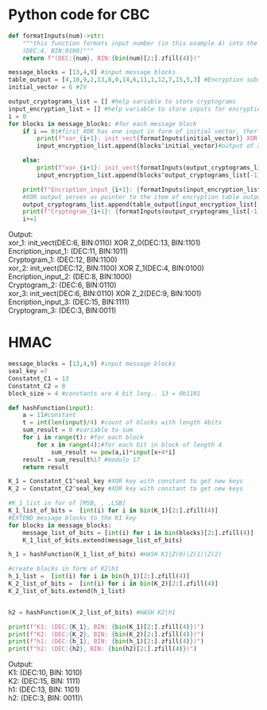 <h1>Python code for CBC</h1>

```python
def formatInputs(num)->str:
    """this function formats input number (in this example 4) into the following string:
    (DEC:4, BIN:0100)"""
    return f"(DEC:{num}, BIN:{bin(num)[2:].zfill(4)})"

message_blocks = [13,4,9] #input message blocks
table_output = [4,10,9,2,13,8,0,14,6,11,1,12,7,15,5,3] #Encryption substitution table
initial_vector = 6 #IV

output_cryptograms_list = [] #help variable to store cryptograms
input_encryption_list = [] #help variable to store inputs for encryption function (output of XOR)
i = 0
for blocks in message_blocks: #for each message block
    if i == 0:#first XOR has one input in form of initial vector, therfore this condition..
        print(f"xor_{i+1}: init_vect{formatInputs(initial_vector)} XOR Z_{i}{formatInputs(blocks)}")
        input_encryption_list.append(blocks^initial_vector)#output of XOR

    else:
        print(f"xor_{i+1}: init_vect{formatInputs(output_cryptograms_list[-1])} XOR Z_{i}{formatInputs(blocks)}")
        input_encryption_list.append(blocks^output_cryptograms_list[-1])#output of XOR

    print(f"Encription_input_{i+1}: {formatInputs(input_encryption_list[-1])}")
    #XOR output serves as pointer to the item of encryption table_output list
    output_cryptograms_list.append(table_output[input_encryption_list[-1]])
    print(f"Cryptogram_{i+1}: {formatInputs(output_cryptograms_list[-1])}")
    i+=1
```

Output:\
xor_1: init_vect(DEC:6, BIN:0110) XOR Z_0(DEC:13, BIN:1101)\
Encription_input_1: (DEC:11, BIN:1011)\
Cryptogram_1: (DEC:12, BIN:1100)\
xor_2: init_vect(DEC:12, BIN:1100) XOR Z_1(DEC:4, BIN:0100)\
Encription_input_2: (DEC:8, BIN:1000)\
Cryptogram_2: (DEC:6, BIN:0110)\
xor_3: init_vect(DEC:6, BIN:0110) XOR Z_2(DEC:9, BIN:1001)\
Encription_input_3: (DEC:15, BIN:1111)\
Cryptogram_3: (DEC:3, BIN:0011)
<br>
<h1>HMAC</h1>

```python
message_blocks = [13,4,9] #input message blocks
seal_key =7 
Constatnt_C1 = 13
Constatnt_C2 = 8
block_size = 4 #constants are 4 bit long.. 13 = 0b1101

def hashFunction(input):
    a = 11#constant
    t = int(len(input)/4) #count of blocks with length 4bits
    sum_result = 0 #variable to sum
    for i in range(t): #for each block
        for x in range(4):#for each bit in block of length 4
            sum_result += pow(a,i)*input[x+4*i]
    result = sum_result%17 #modulo 17
    return result

K_1 = Constatnt_C1^seal_key #XOR key with constant to get new keys
K_2 = Constatnt_C2^seal_key #XOR key with constant to get new keys

#K_1_list in for of [MSB, , ,LSB]
K_1_list_of_bits =  [int(i) for i in bin(K_1)[2:].zfill(4)]
#EXTEND message blocks to the K1 key
for blocks in message_blocks:
    message_list_of_bits = [int(i) for i in bin(blocks)[2:].zfill(4)]
    K_1_list_of_bits.extend(message_list_of_bits)

h_1 = hashFunction(K_1_list_of_bits) #HASH K1|Z(0)|Z(1)|Z(2)

#create blocks in form of K2|h1
h_1_list =  [int(i) for i in bin(h_1)[2:].zfill(4)]
K_2_list_of_bits =  [int(i) for i in bin(K_2)[2:].zfill(4)]
K_2_list_of_bits.extend(h_1_list)


h2 = hashFunction(K_2_list_of_bits) #HASH K2|h1

print(f"K1: (DEC:{K_1}, BIN: {bin(K_1)[2:].zfill(4)})")
print(f"K2: (DEC:{K_2}, BIN: {bin(K_2)[2:].zfill(4)})")
print(f"h1: (DEC:{h_1}, BIN: {bin(h_1)[2:].zfill(4)})")
print(f"h2: (DEC:{h2}, BIN: {bin(h2)[2:].zfill(4)})")
```

Output:\
K1: (DEC:10, BIN: 1010)\
K2: (DEC:15, BIN: 1111)\
h1: (DEC:13, BIN: 1101)\
h2: (DEC:3, BIN: 0011)\